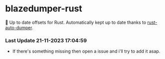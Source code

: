 # blazedumper-rust

🚀 Up to date offsets for Rust. Automatically kept up to date thanks to [rust-auto-dumper](https://github.com/Akandesh/rust-auto-dumper).


### Last Update 21-11-2023 17:04:59
- If there's something missing then open a issue and i'll try to add it asap.